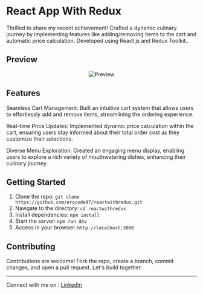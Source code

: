 
# React App With Redux

Thrilled to share my recent achievement! Crafted a dynamic culinary journey by implementing features like adding/removing items to the cart and automatic price calculation. Developed using React.js and Redux Toolkit..

## Preview

<div align="center">
  <img src="preview.gif" alt= "Preview">
</div>

## Features

Seamless Cart Management: Built an intuitive cart system that allows users to effortlessly add and remove items, streamlining the ordering experience.

Real-time Price Updates: Implemented dynamic price calculation within the cart, ensuring users stay informed about their total order cost as they customize their selections.

Diverse Menu Exploration: Created an engaging menu display, enabling users to explore a rich variety of mouthwatering dishes, enhancing their culinary journey.

## Getting Started

1. Clone the repo: `git clone https://github.com/erocode97/reactwithredux.git`
2. Navigate to the directory: `cd reactwithredux`
3. Install dependencies: `npm install`
4. Start the server: `npm run dev`
5. Access in your browser: `http://localhost:3000`

## Contributing

Contributions are welcome! Fork the repo, create a branch, commit changes, and open a pull request. Let's build together.

---

Connect with me on : [LinkedIn](https://www.linkedin.com/in/erocode97/)
